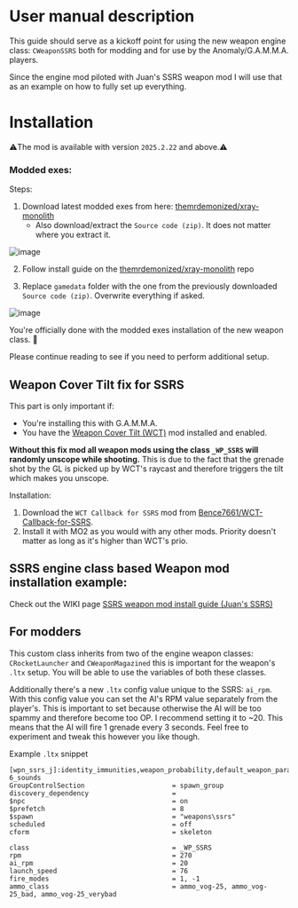 # User manual description
This guide should serve as a kickoff point for using the new weapon engine class: `CWeaponSSRS` both for modding and for use by the Anomaly/G.A.M.M.A. players.

Since the engine mod piloted with Juan's SSRS weapon mod I will use that as an example on how to fully set up everything.

# Installation
⚠️The mod is available with version `2025.2.22` and above.⚠️

### Modded exes:

Steps:
1. Download latest modded exes from here: [themrdemonized/xray-monolith](https://github.com/themrdemonized/xray-monolith?tab=readme-ov-file#read-the-instructions-please)
    - Also download/extract the `Source code (zip)`. It does not matter where you extract it.

![image](https://github.com/user-attachments/assets/d020f090-4b89-4bd3-bb72-5b40c191759b)

2. Follow install guide on the [themrdemonized/xray-monolith](https://github.com/themrdemonized/xray-monolith?tab=readme-ov-file#read-the-instructions-please) repo

3. Replace `gamedata` folder with the one from the previously downloaded `Source code (zip)`. Overwrite everything if asked.
 
![image](https://github.com/user-attachments/assets/56c47a00-acb4-4536-8764-4e59daa5315a)

You're officially done with the modded exes installation of the new weapon class. 🎊

Please continue reading to see if you need to perform additional setup.

## Weapon Cover Tilt fix for SSRS

This part is only important if:
- You're installing this with G.A.M.M.A.
- You have the [Weapon Cover Tilt (WCT)](https://www.moddb.com/mods/stalker-anomaly/addons/weapon-cover-tilt-inertia) mod installed and enabled.

**Without this fix mod all weapon mods using the class `_WP_SSRS` will randomly unscope while shooting.** This is due to the fact that the grenade shot by the GL is picked up by WCT's raycast and therefore triggers the tilt which makes you unscope.

Installation:
1. Download the `WCT Callback for SSRS` mod from [Bence7661/WCT-Callback-for-SSRS](https://github.com/Bence7661/WCT-Callback-for-SSRS).
2. Install it with MO2 as you would with any other mods. Priority doesn't matter as long as it's higher than WCT's prio.

## SSRS engine class based Weapon mod installation example:

Check out the WIKI page [SSRS weapon mod install guide (Juan's SSRS)](https://github.com/Bence7661/stalker-ssrs-user-manual/wiki/SSRS-weapon-mod-install-guide-(Juan's-SSRS))

## For modders

This custom class inherits from two of the engine weapon classes: `CRocketLauncher` and `CWeaponMagazined` this is important for the weapon's `.ltx` setup. You will be able to use the variables of both these classes.

Additionally there's a new `.ltx` config value unique to the SSRS: `ai_rpm`. With this config value you can set the AI's RPM value separately from the player's. This is important to set because otherwise the AI will be too spammy and therefore become too OP.
I recommend setting it to ~20. This means that the AI will fire 1 grenade every 3 seconds. Feel free to experiment and tweak this however you like though.

Example `.ltx` snippet

```
[wpn_ssrs_j]:identity_immunities,weapon_probability,default_weapon_params,wpn_rg-6_sounds
GroupControlSection                      = spawn_group
discovery_dependency                     =
$npc                                     = on
$prefetch                                = 8
$spawn                                   = "weapons\ssrs"
scheduled                                = off
cform                                    = skeleton

class                                    = _WP_SSRS
rpm                                      = 270
ai_rpm                                   = 20
launch_speed                             = 76
fire_modes                               = 1, -1
ammo_class                               = ammo_vog-25, ammo_vog-25_bad, ammo_vog-25_verybad
```
